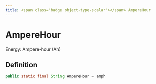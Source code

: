 ```yaml
---
title: <span class="badge object-type-scalar"></span> AmpereHour
---
```

# <span class="badge object-type-scalar"></span> AmpereHour

Energy: Ampere-hour (Ah)

## Definition

```java
public static final String AmpereHour = amph
```
